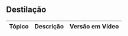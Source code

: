 ## Destilação

| Tópico | Descrição | Versão em Vídeo |
|-----------|-----------|-----------------|
